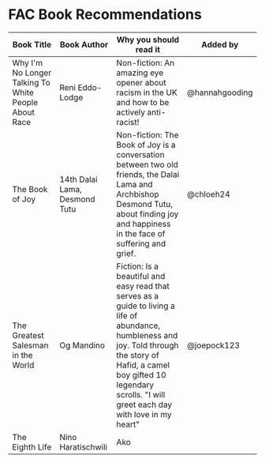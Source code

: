 # FAC Book Recommendations

| Book Title | Book Author | Why you should read it | Added by |
| ---- | ----------- | ------- | ------- |
| Why I'm No Longer Talking To White People About Race | Reni Eddo-Lodge | Non-fiction: An amazing eye opener about racism in the UK and how to be actively anti-racist! | @hannahgooding |
| The Book of Joy | 14th Dalai Lama, Desmond Tutu | Non-fiction:  The Book of Joy is a conversation between two old friends, the Dalai Lama and Archbishop Desmond Tutu, about finding joy and happiness in the face of suffering and grief.| @chloeh24 |
| The Greatest Salesman in the World | Og Mandino | Fiction:  Is a beautiful and easy read that serves as a guide to living a life of abundance, humbleness and joy. Told through the story of Hafid, a camel boy gifted 10 legendary scrolls. "I will greet each day with love in my heart" | @joepock123 |
|The Eighth Life|Nino Haratischwili|Ako|
